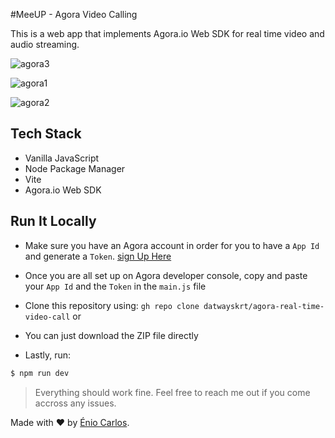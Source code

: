 #MeeUP - Agora Video Calling 

This is a web app that implements Agora.io Web SDK for real time video and audio streaming.


![agora3](https://user-images.githubusercontent.com/49740149/222214473-afe211c8-fe6c-4c6c-b955-c25977fc8a27.png)

![agora1](https://user-images.githubusercontent.com/49740149/222214130-5772031b-237a-4963-9232-cc98d64b1f7a.png)

![agora2](https://user-images.githubusercontent.com/49740149/222214092-44254642-5c06-49a1-9a60-7ee097be7aad.png)


## Tech Stack
- Vanilla JavaScript
- Node Package Manager
- Vite
- Agora.io Web SDK


## Run It Locally

- Make sure you have an Agora account in order for you to have a `App Id` and generate a `Token`. [sign Up Here](https://agora.io)
- Once you are all set up on Agora developer console, copy and paste your `App Id` and the `Token` in the `main.js` file

- Clone this repository using: `gh repo clone datwayskrt/agora-real-time-video-call`
or
- You can just download the ZIP file directly
- Lastly, run:
```bash
$ npm run dev
```

> Everything should work fine. Feel free to reach me out if you come accross any issues.

Made with :heart: by [Énio Carlos](https://twitter.com/eniocarlosao).


